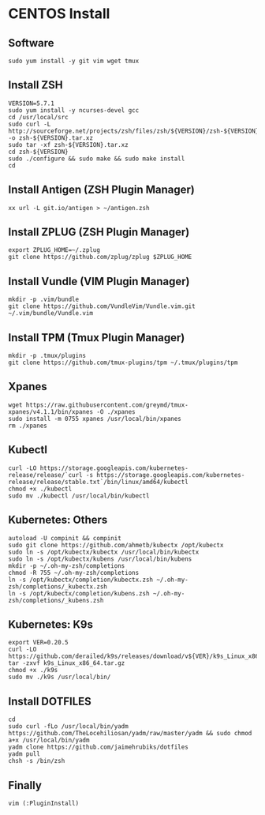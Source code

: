 
# CENTOS Install

## Software
    sudo yum install -y git vim wget tmux

## Install ZSH
    VERSION=5.7.1
    sudo yum install -y ncurses-devel gcc
    cd /usr/local/src
    sudo curl -L http://sourceforge.net/projects/zsh/files/zsh/${VERSION}/zsh-${VERSION}.tar.xz/download -o zsh-${VERSION}.tar.xz
    sudo tar -xf zsh-${VERSION}.tar.xz
    cd zsh-${VERSION}
    sudo ./configure && sudo make && sudo make install
    cd

## Install Antigen (ZSH Plugin Manager)
    xx url -L git.io/antigen > ~/antigen.zsh

## Install ZPLUG (ZSH Plugin Manager)
    export ZPLUG_HOME=~/.zplug
    git clone https://github.com/zplug/zplug $ZPLUG_HOME

## Install Vundle (VIM Plugin Manager)
    mkdir -p .vim/bundle
    git clone https://github.com/VundleVim/Vundle.vim.git ~/.vim/bundle/Vundle.vim

## Install TPM (Tmux Plugin Manager)
    mkdir -p .tmux/plugins
    git clone https://github.com/tmux-plugins/tpm ~/.tmux/plugins/tpm

## Xpanes
    wget https://raw.githubusercontent.com/greymd/tmux-xpanes/v4.1.1/bin/xpanes -O ./xpanes
    sudo install -m 0755 xpanes /usr/local/bin/xpanes
    rm ./xpanes

## Kubectl
    curl -LO https://storage.googleapis.com/kubernetes-release/release/`curl -s https://storage.googleapis.com/kubernetes-release/release/stable.txt`/bin/linux/amd64/kubectl
    chmod +x ./kubectl
    sudo mv ./kubectl /usr/local/bin/kubectl

## Kubernetes: Others
    autoload -U compinit && compinit
    sudo git clone https://github.com/ahmetb/kubectx /opt/kubectx
    sudo ln -s /opt/kubectx/kubectx /usr/local/bin/kubectx
    sudo ln -s /opt/kubectx/kubens /usr/local/bin/kubens
    mkdir -p ~/.oh-my-zsh/completions
    chmod -R 755 ~/.oh-my-zsh/completions
    ln -s /opt/kubectx/completion/kubectx.zsh ~/.oh-my-zsh/completions/_kubectx.zsh
    ln -s /opt/kubectx/completion/kubens.zsh ~/.oh-my-zsh/completions/_kubens.zsh

## Kubernetes: K9s
    export VER=0.20.5
    curl -LO https://github.com/derailed/k9s/releases/download/v${VER}/k9s_Linux_x86_64.tar.gz
    tar -zxvf k9s_Linux_x86_64.tar.gz
    chmod +x ./k9s
    sudo mv ./k9s /usr/local/bin/
 
## Install DOTFILES
    cd
    sudo curl -fLo /usr/local/bin/yadm https://github.com/TheLocehiliosan/yadm/raw/master/yadm && sudo chmod a+x /usr/local/bin/yadm
    yadm clone https://github.com/jaimehrubiks/dotfiles
    yadm pull
    chsh -s /bin/zsh

## Finally
    vim (:PluginInstall)
